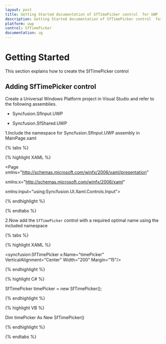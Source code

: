 ```yaml
---
layout: post
title: Getting Started documentation of SfTimePicker control  for UWP
description: Getting Started documentation of SfTimePicker control  for UWP
platform: uwp
control: SfTimePicker
documentation: ug
---
```


# Getting Started

This section explains how to create the SfTimePicker control

## Adding SfTimePicker control

Create a Universal Windows Platform project in Visual Studio and refer to the following assemblies.

* Syncfusion.SfInput.UWP

* Syncfusion.SfShared.UWP

1.Include the namespace for Syncfusion.SfInput.UWP assembly in MainPage.xaml

{% tabs %}

{% highlight XAML %}

<Page xmlns="http://schemas.microsoft.com/winfx/2006/xaml/presentation"

xmlns:x="http://schemas.microsoft.com/winfx/2006/xaml"

xmlns:input="using:Syncfusion.UI.Xaml.Controls.Input">

{% endhighlight %}

{% endtabs %}

2.Now add the `SfTimePicker` control with a required optimal name using the included namespace

{% tabs %}

{% highlight XAML %}

 <syncfusion:SfTimePicker x:Name="timePicker" VerticalAlignment="Center" Width="200" Margin="15"/>

{% endhighlight %}

{% highlight C# %}

 SfTimePicker timePicker = new SfTimePicker();

{% endhighlight %}

{% highlight VB %}

 Dim timePicker As New SfTimePicker()

{% endhighlight %}

{% endtabs %}




